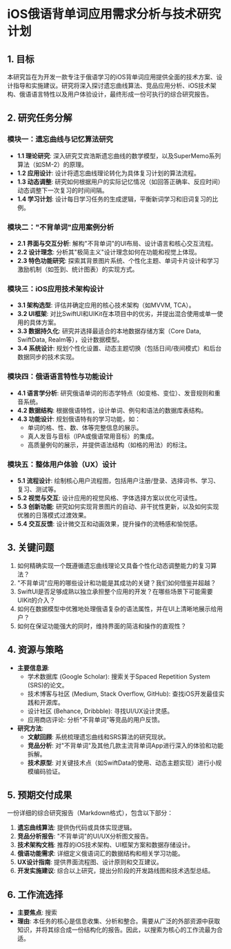 # iOS俄语背单词应用需求分析与技术研究计划

## 1. 目标
本研究旨在为开发一款专注于俄语学习的iOS背单词应用提供全面的技术方案、设计指导和实施建议。研究将深入探讨遗忘曲线算法、竞品应用分析、iOS技术架构、俄语语言特性以及用户体验设计，最终形成一份可执行的综合研究报告。

## 2. 研究任务分解

### 模块一：遗忘曲线与记忆算法研究
- **1.1 理论研究**: 深入研究艾宾浩斯遗忘曲线的数学模型，以及SuperMemo系列算法（如SM-2）的原理。
- **1.2 应用设计**: 设计将遗忘曲线理论转化为具体复习计划的算法流程。
- **1.3 动态调整**: 研究如何根据用户的实际记忆情况（如回答正确率、反应时间）动态调整下一次复习的时间间隔。
- **1.4 学习计划**: 设计每日学习任务的生成逻辑，平衡新词学习和旧词复习的比例。

### 模块二："不背单词"应用案例分析
- **2.1 界面与交互分析**: 解构"不背单词"的UI布局、设计语言和核心交互流程。
- **2.2 设计理念**: 分析其"极简主义"设计理念如何在功能和视觉上体现。
- **2.3 特色功能研究**: 探索其背景图片系统、个性化主题、单词卡片设计和学习激励机制（如签到、统计图表）的实现方式。

### 模块三：iOS应用技术架构设计
- **3.1 架构选型**: 评估并确定应用的核心技术架构（如MVVM, TCA）。
- **3.2 UI框架**: 对比SwiftUI和UIKit在本项目中的优劣，并提出混合使用或单一使用的具体方案。
- **3.3 数据持久化**: 研究并选择最适合的本地数据存储方案（Core Data, SwiftData, Realm等），设计数据模型。
- **3.4 系统设计**: 规划个性化设置、动态主题切换（包括日间/夜间模式）和后台数据同步的技术实现。

### 模块四：俄语语言特性与功能设计
- **4.1 语言学分析**: 研究俄语单词的形态学特点（如变格、变位）、发音规则和重音系统。
- **4.2 数据结构**: 根据俄语特性，设计单词、例句和语法的数据库表结构。
- **4.3 功能设计**: 规划俄语特有的学习功能，如：
    - 单词的格、性、数、体等完整信息的展示。
    - 真人发音与音标（IPA或俄语常用音标）的集成。
    - 高质量例句的展示，并提供语法结构（如格的用法）的标注。

### 模块五：整体用户体验（UX）设计
- **5.1 流程设计**: 绘制核心用户流程图，包括用户注册/登录、选择词书、学习、复习、测试等。
- **5.2 视觉与交互**: 设计应用的视觉风格、字体选择方案以优化可读性。
- **5.3 创新功能**: 研究如何实现背景图片的自动、非干扰性更新，以及如何实现优雅的日落模式过渡效果。
- **5.4 交互反馈**: 设计微交互和动画效果，提升操作的流畅感和愉悦感。

## 3. 关键问题
1. 如何精确实现一个既遵循遗忘曲线理论又具备个性化动态调整能力的复习算法？
2. "不背单词"应用的哪些设计和功能是其成功的关键？我们如何借鉴并超越？
3. SwiftUI是否足够成熟以独立承担整个应用的开发？在哪些场景下可能需要UIKit的介入？
4. 如何在数据模型中优雅地处理俄语复杂的语法属性，并在UI上清晰地展示给用户？
5. 如何在保证功能强大的同时，维持界面的简洁和操作的直观性？

## 4. 资源与策略
- **主要信息源**:
    - 学术数据库 (Google Scholar): 搜索关于Spaced Repetition System (SRS)的论文。
    - 技术博客与社区 (Medium, Stack Overflow, GitHub): 查找iOS开发最佳实践和开源库。
    - 设计社区 (Behance, Dribbble): 寻找UI/UX设计灵感。
    - 应用商店评论: 分析"不背单词"等竞品的用户反馈。
- **研究方法**:
    - **文献回顾**: 系统梳理遗忘曲线和SRS算法的研究现状。
    - **竞品分析**: 对"不背单词"及其他几款主流背单词App进行深入的体验和功能拆解。
    - **技术原型**: 对关键技术点（如SwiftData的使用、动态主题实现）进行小规模编码验证。

## 5. 预期交付成果
一份详细的综合研究报告（Markdown格式），包含以下部分：
1.  **遗忘曲线算法**: 提供伪代码或具体实现逻辑。
2.  **竞品分析报告**: "不背单词"的UI/UX分析图文报告。
3.  **技术架构文档**: 推荐的iOS技术架构、UI框架方案和数据存储设计。
4.  **俄语功能需求**: 详细定义俄语词汇的数据结构和相关学习功能。
5.  **UX设计指南**: 提供界面流程图、设计原则和交互建议。
6.  **开发实施建议**: 综合以上研究，提出分阶段的开发路线图和技术选型总结。

## 6. 工作流选择
- **主要焦点**: 搜索
- **理由**: 本任务的核心是信息收集、分析和整合。需要从广泛的外部资源中获取知识，并将其综合成一份结构化的报告。因此，以搜索为核心的工作流最为合适。
